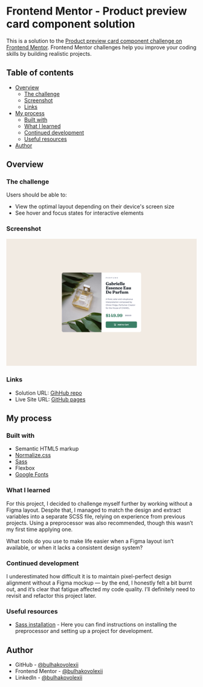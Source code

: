 # Frontend Mentor - Product preview card component solution

This is a solution to the [Product preview card component challenge on Frontend Mentor](https://www.frontendmentor.io/challenges/product-preview-card-component-GO7UmttRfa). Frontend Mentor challenges help you improve your coding skills by building realistic projects.

## Table of contents

- [Overview](#overview)
  - [The challenge](#the-challenge)
  - [Screenshot](#screenshot)
  - [Links](#links)
- [My process](#my-process)
  - [Built with](#built-with)
  - [What I learned](#what-i-learned)
  - [Continued development](#continued-development)
  - [Useful resources](#useful-resources)
- [Author](#author)

## Overview

### The challenge

Users should be able to:

- View the optimal layout depending on their device's screen size
- See hover and focus states for interactive elements

### Screenshot

![](./images/screenshot.png)

### Links

- Solution URL: [GihHub repo](https://github.com/bulhakovolexii/product-preview-card-component/)
- Live Site URL: [GitHub pages](https://bulhakovolexii.github.io/product-preview-card-component/)

## My process

### Built with

- Semantic HTML5 markup
- [Normalize.css](https://necolas.github.io/normalize.css/)
- [Sass](https://sass-lang.com/)
- Flexbox
- [Google Fonts](https://fonts.google.com/)

### What I learned

For this project, I decided to challenge myself further by working without a Figma layout.
Despite that, I managed to match the design and extract variables into a separate SCSS file, relying on experience from previous projects. Using a preprocessor was also recommended, though this wasn’t my first time applying one.

What tools do you use to make life easier when a Figma layout isn’t available, or when it lacks a consistent design system?

### Continued development

I underestimated how difficult it is to maintain pixel-perfect design alignment without a Figma mockup — by the end, I honestly felt a bit burnt out, and it’s clear that fatigue affected my code quality. I’ll definitely need to revisit and refactor this project later.

### Useful resources

- [Sass installation](https://sass-lang.com/install/) - Here you can find instructions on installing the preprocessor and setting up a project for development.

## Author

- GitHub - [@bulhakovolexii](https://github.com/bulhakovolexii)
- Frontend Mentor - [@bulhakovolexii](https://www.frontendmentor.io/profile/bulhakovolexii)
- LinkedIn - [@bulhakovolexii](https://www.linkedin.com/in/bulhakovolexii/)
